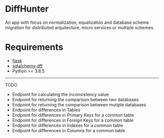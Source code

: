 # DiffHunter

An app with focus on normalization, equalization and database scheme migration for distributed arquitecture, micro services or multiple schemes.

# Requirements
- [flask](https://github.com/pallets/flask)
- [sqlalchemy-dff](https://github.com/gianchub/sqlalchemy-diff)
- Python >= 3.8.5

---

TODO

- Endpoint for calculating the inconsistency value
- Endpoint for returning the comparison between two databases
- Endpoint for returning the comparison between mutiple databases
- Endpoint for differences in Tables
- Endpoint for differences in Primary Keys for a common table
- Endpoint for differences in Foreign Keys for a common table
- Endpoint for differences in Indexes for a common table
- Endpoint for differences in Columns for a common table
